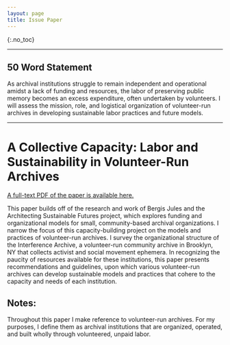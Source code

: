 ```yaml
---
layout: page
title: Issue Paper
---
```


{:.no_toc}

---
## 50 Word Statement

As archival institutions struggle to remain independent and operational amidst a lack of funding and resources, the labor of preserving public memory becomes an excess expenditure, often undertaken by volunteers. I will assess the mission, role, and logistical organization of volunteer-run archives in developing sustainable labor practices and future models.

------

# A Collective Capacity: Labor and Sustainability in Volunteer-Run Archives

[A full-text PDF of the paper is available here.](IssuePaper_Karlsson.pdf)

This paper builds off of the research and work of Bergis Jules and the Architecting Sustainable Futures project, which explores funding and organizational models for small, community-based archival organizations. I narrow the focus of this capacity-building project on the models and practices of volunteer-run archives. I survey the organizational structure of the Interference Archive, a volunteer-run community archive in Brooklyn, NY that collects activist and social movement ephemera. In recognizing the paucity of resources available for these institutions, this paper presents recommendations and guidelines, upon which various volunteer-run archives can develop sustainable models and practices that cohere to the capacity and needs of each institution.

## Notes:

Throughout this paper I make reference to volunteer-run archives. For my purposes, I define them as archival institutions that are organized, operated, and built wholly through volunteered, unpaid labor.
